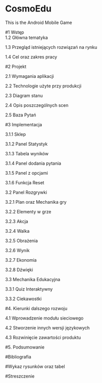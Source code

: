 # CosmoEdu
This is the Android Mobile Game 



#1	Wstęp	
1.2 Główna tematyka

1.3	Przegląd istniejących rozwiązań na rynku	

1.4	Cel oraz zakres pracy	

#2	Projekt	

2.1	Wymagania aplikacji	

2.2	Technologie użyte przy produkcji	

2.3	Diagram stanu	

2.4	Opis poszczególnych scen	

2.5	Baza Pytań	


#3	Implementacja	

3.1.1 Sklep	

3.1.2 Panel Statystyk	

3.1.3 Tabela wyników	

3.1.4 Panel dodania pytania	

3.1.5 Panel z opcjami	

3.1.6 Funkcja Reset	

3.2 Panel Rozgrywki	

3.2.1 Plan oraz Mechanika gry	

3.2.2 Elementy w grze	

3.2.3 Akcja	

3.2.4 Walka	

3.2.5 Obrażenia	

3.2.6 Wynik	

3.2.7 Ekonomia	

3.2.8 Dźwięki	

3.3	Mechanika Edukacyjna	

3.3.1	Quiz Interaktywny	

3.3.2	Ciekawostki	

#4. Kierunki dalszego rozwoju	

4.1 Wprowadzenie modułu sieciowego

4.2 Stworzenie innych wersji językowych	

4.3 Rozwinięcie zawartości produktu	

#5. Podsumowanie	

#Bibliografia	

#Wykaz rysunków oraz tabel	

#Streszczenie	

